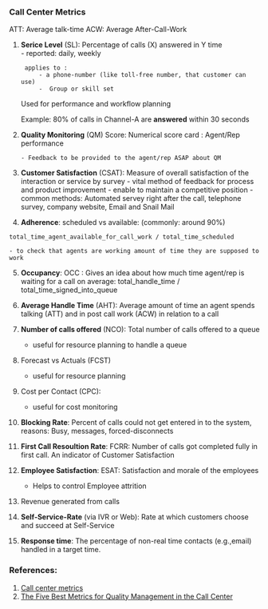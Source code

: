 
### Call Center Metrics

ATT: Average talk-time
ACW: Average After-Call-Work

1. **Serice Level** (SL):  Percentage of calls (X) answered in Y time  
		- reported: daily, weekly
		
		applies to :
			- a phone-number (like toll-free number, that customer can use)
			-  Group or skill set

	Used for performance and workflow planning 
	
	Example: 80% of calls in Channel-A are **answered** within 30 seconds
	

2.  **Quality Monitoring** (QM) Score: Numerical score card : Agent/Rep performance 
		
		- Feedback to be provided to the agent/rep ASAP about QM
		
3.  **Customer Satisfaction** (CSAT): Measure of overall satisfaction of the interaction or service by survey
		- vital method of feedback for process and product improvement
		- enable to maintain a competitive position
		- common methods: Automated servey right after the call, telephone survey, company website, Email and Snail Mail 
			

4. **Adherence**:  scheduled vs available:  (commonly: around 90%)
```
total_time_agent_available_for_call_work / total_time_scheduled
```
	- to check that agents are working amount of time they are supposed to work

5. **Occupancy**: OCC : Gives an idea about how much time  agent/rep is waiting for a call on average: total_handle_time / total_time_signed_into_queue

6. **Average Handle Time** (AHT): Average amount of time an agent spends talking  (ATT) and in post call work (ACW) in relation to a call

7. **Number of calls offered** (NCO): Total number of calls offered to a queue 
	- useful for resource planning to handle a queue
8. Forecast vs Actuals (FCST)
	- useful for resource planning 
9. Cost per Contact (CPC):
   - useful for cost monitoring

10. **Blocking Rate**: Percent of calls could not get entered in to the system, reasons: Busy, messages, forced-disconnects

11. **First Call Resoultion Rate**: FCRR: Number of calls got completed fully in first call. An indicator of Customer Satisfaction
12. **Employee Satisfaction**: ESAT: Satisfaction and morale of the employees
	- Helps to control Employee attrition 
13. Revenue generated from calls
14. **Self-Service-Rate** (via IVR or Web): Rate at which customers choose and succeed at Self-Service
15. **Response time**: The percentage of non-real time contacts (e.g.,email) handled in a target time. 





### References:
1. [Call center metrics](http://cdn.ttgtmedia.com/searchCRM/downloads/metrics-PDF_revised.pdf)	
2. [The Five Best Metrics for Quality Management in the Call Center
](https://www.tcnp3.com/home/call-centers/the-five-best-metrics-for-quality-management-in-the-call-center/)